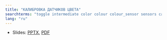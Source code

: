 ```yaml
---
title: "КАЛИБРОВКА ДАТЧИКОВ ЦВЕТА"
searchterms: "toggle intermediate color colour colour_sensor sensors calibration calibrate colour_calibration color_sensor_calibration"
lang: "ru"
---
```

 <ul>
 <li class="ng-binding">Slides:
 <a href="ProgrammingLessons/intermediate/Calibrate.pptx">PPTX</a>,
 <a href="ProgrammingLessons/intermediate/Calibrate.pdf">PDF</a>
 </li>
 </ul>
